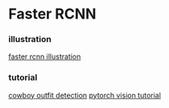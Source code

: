 # Faster RCNN

### illustration
[faster rcnn illustration](./faster_rcnn_illustration.md)

### tutorial
[cowboy outfit detection](./cowboy_torchvision-fasterrcnn.md)
[pytorch vision tutorial](./torchvision_faster_rcnn_tutorial.md)